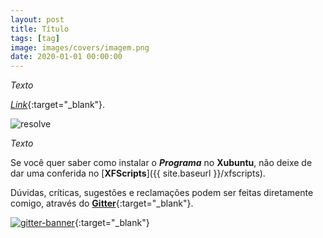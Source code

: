 ```yaml
---
layout: post
title: Título
tags: [tag]
image: images/covers/imagem.png
date: 2020-01-01 00:00:00
---
```


_Texto_

[_Link_](#){:target="_blank"}.

![resolve](https://xfscripts.rauldipeas.tk/images/imagem.png)

_Texto_

Se você quer saber como instalar o _**Programa**_ no **Xubuntu**, não deixe de dar uma conferida no [**XFScripts**]({{ site.baseurl }}/xfscripts).

Dúvidas, críticas, sugestões e reclamações podem ser feitas diretamente comigo, através do [**Gitter**](https://gitter.im/xfscripts/comunidade){:target="_blank"}.

[![gitter-banner](https://xfscripts.rauldipeas.tk/images/gitter-banner.png)](https://gitter.im/xfscripts/comunidade){:target="_blank"}
